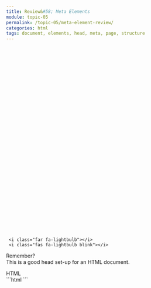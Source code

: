 ```yaml
---
title: Review&#58; Meta Elements
module: topic-05
permalink: /topic-05/meta-element-review/
categories: html
tags: document, elements, head, meta, page, structure
---
```


<div class="divider-heading"></div>

<div class="container-row">
  <div class="lightbulb">
     <svg viewBox='0 0 64 64'>
       <g>
         <line x1='32' y1='16' x2='32' y2='0' />
         <line x1='41.40' y1='19.05' x2='50.80' y2='6.11' />
         <line x1='47.21' y1='27.05' x2='62.43' y2='22.11' />
         <line x1='47.21' y1='36.94' x2='62.43' y2='41.88' />
         <line x1='16.78' y1='36.94' x2='1.56' y2='41.88' />
         <line x1='16.78' y1='27.05' x2='1.56' y2='22.11' />
         <line x1='22.59' y1='19.05' x2='13.19' y2='6.11' />
       </g>
     </svg>

     <i class="far fa-lightbulb"></i>
     <i class="fas fa-lightbulb blink"></i>
  </div>
  <p><span class="remember-text">Remember?</span><br/>
  This is a good head set-up for an HTML document.</p>
</div>


<div id="code-heading">HTML</div>
```html
<!DOCTYPE html>
<html lang="en-US">
  <head>
    <meta charset="UTF-8">
    <meta name="description" content="A short description...">
    <meta name="author" content="Your Name">
    <meta name="keywords" content="">
    <meta name="viewport" content="width=device-width, initial-scale=1.0">
    <title>My Way-Cool Awesome Site</title>
  </head>

</html>
```
